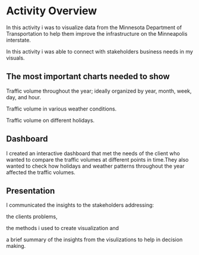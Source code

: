# Activity Overview
In this activity i was to visualize data from the Minnesota Department of Transportation to help them improve the infrastructure on the Minneapolis interstate.

In this activity i was able to connect with stakeholders business needs in my visuals.

## The most important charts needed to show

Traffic volume throughout the year; ideally organized by year, month, week, day, and hour.

Traffic volume in various weather conditions.

Traffic volume on different holidays.

## Dashboard
I created an interactive dashboard that met the needs of the client who wanted to compare the traffic volumes at different points in time.They also wanted to check how holidays and weather patterns throughout the year affected the traffic volumes.

## Presentation
I communicated the insights to the stakeholders addressing:

the clients problems,

the methods i used to create visualization and

a brief summary of the insights from the visulizations to help in decision making.
